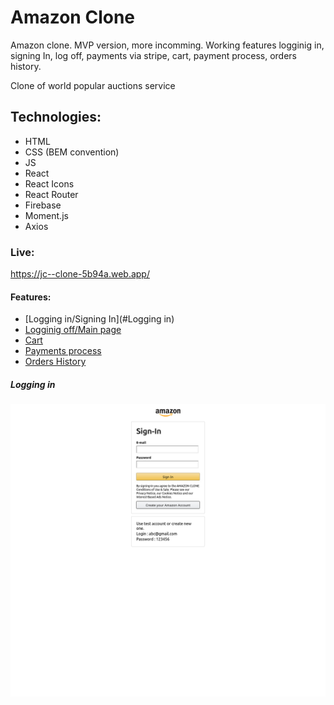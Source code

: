 # Amazon Clone

Amazon clone. MVP version, more incomming.
Working features logginig in, signing In, log off, payments via stripe, cart, payment process, orders history.

Clone of world popular auctions service

## Technologies:

- HTML
- CSS (BEM convention)
- JS
- React
- React Icons
- React Router
- Firebase
- Moment.js
- Axios

### Live:

https://jc--clone-5b94a.web.app/

#### Features:

- [Logging in/Signing In](#Logging in)
- [Logginig off/Main page](#getting-started-with-markdown)
- [Cart](#getting-started-with-markdown)
- [Payments process](#getting-started-with-markdown)
- [Orders History](#getting-started-with-markdown)

##### Logging in

![myImage](./src/assets/readme_img/login.png)
